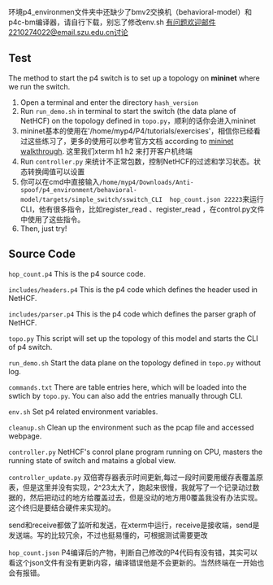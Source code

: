 环境p4_environmen文件夹中还缺少了bmv2交换机（behavioral-model）和p4c-bm编译器，请自行下载，别忘了修改env.sh
有问题欢迎邮件2210274022@email.szu.edu.cn讨论

## Test
The method to start the p4 switch is to set up a topology on **mininet** where we run the switch.

1. Open a terminal and enter the directory `hash_version`
2. Run `run_demo.sh` in terminal to start the switch (the data plane of NetHCF) on the topology defined in `topo.py`，顺利的话你会进入mininet
3. mininet基本的使用在'/home/myp4/P4/tutorials/exercises'，相信你已经看过这些练习了，更多的使用可以参考官方文档 according to [mininet walkthrough](http://mininet.org/walkthrough/#run-a-simple-web-server-and-client). 这里我们xterm h1 h2 来打开客户机终端
4. Run `controller.py` 来统计不正常包数，控制NetHCF的过滤和学习状态。状态转换阈值可以设置
5. 你可以在cmd中直接输入`/home/myp4/Downloads/Anti-spoof/p4_environment/behavioral-model/targets/simple_switch/sswitch_CLI  hop_count.json 22223`来运行CLI，他有很多指令，比如register_read 、register_read ，在control.py文件中使用了这些指令。
6. Then, just try!

## Source Code
`hop_count.p4`  This is the p4 source code.

`includes/headers.p4`  This is the p4 code which defines the header used in NetHCF.

`includes/parser.p4`  This is the p4 code which defines the parser graph of NetHCF.

`topo.py` This script will set up the topology of this model and starts the CLI of p4 switch.

`run_demo.sh` Start the data plane on the topology defined in `topo.py` without log.  

`commands.txt` There are table entries here, which will be loaded into the swtich by `topo.py`. You can also add the entries manually through CLI.

`env.sh` Set p4 related environment variables.

`cleanup.sh` Clean up the environment such as the pcap file and accessed webpage.

`controller.py` NetHCF's conrol plane program running on CPU, masters the running state of switch and matains a global view.

`controller_update.py` 双倍寄存器表示时间更新,每过一段时间要用缓存表覆盖原表，但是这里并没有实现，2^23太大了，跑起来很慢，我就写了一个记录动过数据的，然后把动过的地方给覆盖过去，但是没动的地方用0覆盖我没有办法实现。这个终归是要结合硬件来实现的。

send和receive都做了监听和发送，在xterm中运行，receive是接收端，send是发送端。写的比较冗余，不过也挺易懂的，可根据测试需要更改

`hop_count.json` P4编译后的产物，判断自己修改的P4代码有没有错，其实可以看这个json文件有没有更新内容，编译错误他是不会更新的。当然终端在一开始也会有报错。



